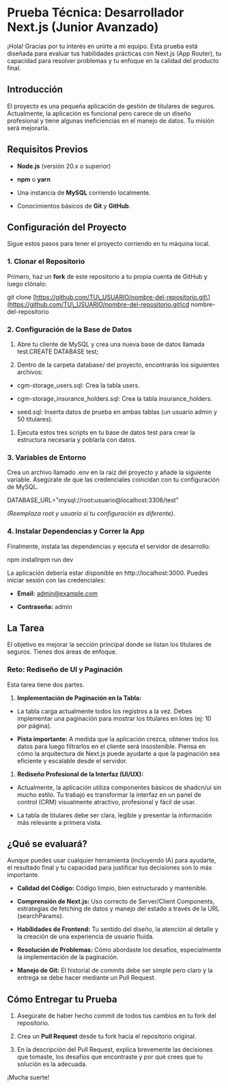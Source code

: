 **Prueba Técnica: Desarrollador Next.js (Junior Avanzado)**
===========================================================

¡Hola! Gracias por tu interés en unirte a mi equipo. Esta prueba está diseñada para evaluar tus habilidades prácticas con Next.js (App Router), tu capacidad para resolver problemas y tu enfoque en la calidad del producto final.

**Introducción**
----------------

El proyecto es una pequeña aplicación de gestión de titulares de seguros. Actualmente, la aplicación es funcional pero carece de un diseño profesional y tiene algunas ineficiencias en el manejo de datos. Tu misión será mejorarla.

**Requisitos Previos**
----------------------

*   **Node.js** (versión 20.x o superior)
    
*   **npm** o **yarn**
    
*   Una instancia de **MySQL** corriendo localmente.
    
*   Conocimientos básicos de **Git** y **GitHub**.
    

**Configuración del Proyecto**
------------------------------

Sigue estos pasos para tener el proyecto corriendo en tu máquina local.

### **1\. Clonar el Repositorio**

Primero, haz un **fork** de este repositorio a tu propia cuenta de GitHub y luego clónalo:

git clone \[https://github.com/TU\_USUARIO/nombre-del-repositorio.git\](https://github.com/TU\_USUARIO/nombre-del-repositorio.git)cd nombre-del-repositorio

### **2\. Configuración de la Base de Datos**

1.  Abre tu cliente de MySQL y crea una nueva base de datos llamada test.CREATE DATABASE test;
    
2.  Dentro de la carpeta database/ del proyecto, encontrarás los siguientes archivos:
    

*   cgm-storage\_users.sql: Crea la tabla users.
    
*   cgm-storage\_insurance\_holders.sql: Crea la tabla insurance\_holders.
    
*   seed.sql: Inserta datos de prueba en ambas tablas (un usuario admin y 50 titulares).
    

1.  Ejecuta estos tres scripts en tu base de datos test para crear la estructura necesaria y poblarla con datos.
    

### **3\. Variables de Entorno**

Crea un archivo llamado .env en la raíz del proyecto y añade la siguiente variable. Asegúrate de que las credenciales coincidan con tu configuración de MySQL.

DATABASE\_URL="mysql://root:usuario@localhost:3306/test"

_(Reemplaza root y usuario si tu configuración es diferente)_.

### **4\. Instalar Dependencias y Correr la App**

Finalmente, instala las dependencias y ejecuta el servidor de desarrollo:

npm installnpm run dev

La aplicación debería estar disponible en http://localhost:3000. Puedes iniciar sesión con las credenciales:

*   **Email:** admin@example.com
    
*   **Contraseña:** admin
    

**La Tarea**
------------

El objetivo es mejorar la sección principal donde se listan los titulares de seguros. Tienes dos áreas de enfoque.

### **Reto: Rediseño de UI y Paginación**

Esta tarea tiene dos partes.

1.  **Implementación de Paginación en la Tabla:**
    

*   La tabla carga actualmente todos los registros a la vez. Debes implementar una paginación para mostrar los titulares en lotes (ej: 10 por página).
    
*   **Pista importante:** A medida que la aplicación crezca, obtener todos los datos para luego filtrarlos en el cliente será insostenible. Piensa en cómo la arquitectura de Next.js puede ayudarte a que la paginación sea eficiente y escalable desde el servidor.

1.  **Rediseño Profesional de la Interfaz (UI/UX):**
    

*   Actualmente, la aplicación utiliza componentes básicos de shadcn/ui sin mucho estilo. Tu trabajo es transformar la interfaz en un panel de control (CRM) visualmente atractivo, profesional y fácil de usar.
    
    
*   La tabla de titulares debe ser clara, legible y presentar la información más relevante a primera vista.
    
    

**¿Qué se evaluará?**
---------------------

Aunque puedes usar cualquier herramienta (incluyendo IA) para ayudarte, el resultado final y tu capacidad para justificar tus decisiones son lo más importante.

*   **Calidad del Código:** Código limpio, bien estructurado y mantenible.
    
*   **Comprensión de Next.js:** Uso correcto de Server/Client Components, estrategias de fetching de datos y manejo del estado a través de la URL (searchParams).
    
*   **Habilidades de Frontend:** Tu sentido del diseño, la atención al detalle y la creación de una experiencia de usuario fluida.
    
*   **Resolución de Problemas:** Cómo abordaste los desafíos, especialmente la implementación de la paginación.
    
*   **Manejo de Git:** El historial de commits debe ser simple pero claro y la entrega se debe hacer mediante un Pull Request.
    

**Cómo Entregar tu Prueba**
---------------------------

1.  Asegúrate de haber hecho commit de todos tus cambios en tu fork del repositorio.
    
2.  Crea un **Pull Request** desde tu fork hacia el repositorio original.
    
3.  En la descripción del Pull Request, explica brevemente las decisiones que tomaste, los desafíos que encontraste y por qué crees que tu solución es la adecuada.
    
    

¡Mucha suerte!
